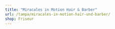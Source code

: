 ```yaml
---
title: "Miracales in Motion Hair & Barber"
url: /tampa/miracales-in-motion-hair-und-barber/
shop: Friseur
---
```

